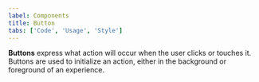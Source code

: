 ```yaml
---
label: Components
title: Button
tabs: ['Code', 'Usage', 'Style']
---
```


<page-intro>**Buttons** express what action will occur when the user clicks or touches it. Buttons are used to initialize an action, either in the background or foreground of an experience.</page-intro>

<component 
    name="Primary Button"
    component="button"
    variation="button--primary" 
    codepen="QMaZmK"
    hasReactVersion="true"
    hasAngularVersion="true"
    >
</component>
<component 
    name="Secondary Button"
    component="button"
    variation="button--secondary" 
    codepen="WdwJKG"
    hasReactVersion="true"
    hasAngularVersion="true"
    >
</component>
<component 
    name="Tertiary Button"
    component="button"
    variation="button--tertiary" 
    codepen="WJqbvX"
    hasReactVersion="true"
    hasAngularVersion="true"
    >
</component>
<component 
    name="Ghost Button"
    component="button"
    variation="button--ghost" 
    codepen="ppyVOw"
    hasReactVersion="true"
    hasAngularVersion="true"
    >
</component>
<component 
    name="Danger button"
    component="button"
    variation="button--danger" 
    codepen="EoKLeR"
    hasReactVersion="true"
    hasAngularVersion="true"
    >
</component>
<component 
    name="Primary Danger button"
    component="button"
    variation="button--danger--primary" 
    codepen="bKVgOK"
    hasReactVersion="true"
    hasAngularVersion="true"
    >
</component>
<component 
    name="Small Primary button"
    component="button"
    variation="button--primary--small" 
    codepen="zjVxoX"
    hasReactVersion="true"
    hasAngularVersion="true"
    >
</component>
<component 
    name="Small secondary button"
    component="button"
    variation="button--secondary--small" 
    codepen="MGMYoZ"
    hasReactVersion="true"
    hasAngularVersion="true"
    >
</component>
<component 
    name="Small tertiary button"
    component="button"
    variation="button--tertiary--small" 
    codepen="JvQoyo"
    hasReactVersion="true"
    hasAngularVersion="true"
    >
</component>
<component 
    name="Small ghost button"
    component="button"
    variation="button--ghost--small" 
    codepen="vjqEey"
    hasReactVersion="true"
    hasAngularVersion="true"
    >
</component>
<component 
    name="Small primary danger button"
    component="button"
    variation="button--danger--primary--small" 
    codepen="KedaJb"
    hasReactVersion="true"
    hasAngularVersion="true"
    >
</component>
<component 
    name="Small danger button"
    component="button"
    variation="button--danger--small" 
    codepen="xjobPx"
    hasReactVersion="true"
    hasAngularVersion="true"
    >
</component>
<component-docs component="button"></component-docs>
